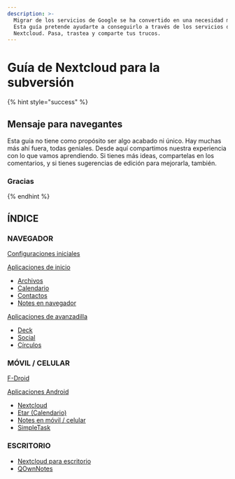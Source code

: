 ```yaml
---
description: >-
  Migrar de los servicios de Google se ha convertido en una necesidad máxima.
  Esta guía pretende ayudarte a conseguirlo a través de los servicios de
  Nextcloud. Pasa, trastea y comparte tus trucos.
---
```


# Guía de Nextcloud para la subversión

{% hint style="success" %}
## **Mensaje para navegantes**

Esta guía no tiene como propósito ser algo acabado ni único. Hay muchas más ahí fuera, todas geniales. Desde aquí compartimos nuestra experiencia con lo que vamos aprendiendo. Si tienes más ideas, compartelas en los comentarios, y si tienes sugerencias de edición para mejorarla, también.

### Gracias
{% endhint %}

## ÍNDICE

### NAVEGADOR

[Configuraciones iniciales](navegador/configuraciones-iniciales.md)

[Aplicaciones de inicio](navegador/aplicaciones-de-inicio/)

* [Archivos](navegador/aplicaciones-de-inicio/archivos.md)
* [Calendario](navegador/aplicaciones-de-inicio/calendario.md)
* [Contactos](navegador/aplicaciones-de-inicio/contactos.md)
* [Notes en navegador](navegador/aplicaciones-de-inicio/notes-en-navegador.md)

[Aplicaciones de avanzadilla](navegador/aplicaciones-de-avanzadilla/)

* [Deck](navegador/aplicaciones-de-avanzadilla/deck.md)
* [Social](navegador/aplicaciones-de-avanzadilla/social.md)
* [Círculos](navegador/aplicaciones-de-avanzadilla/circulos.md)

### MÓVIL / CELULAR

[F-Droid](movil-celular/f-droid.md)

[Aplicaciones Android](movil-celular/aplicaciones-android/)

* [Nextcloud](movil-celular/aplicaciones-android/nextcloud.md)
* [Etar \(Calendario\)](movil-celular/aplicaciones-android/etar.md)
* [Notes en móvil / celular](movil-celular/aplicaciones-android/notes-movil-celular.md)
* [SimpleTask](movil-celular/aplicaciones-android/simpletask.md)

### ESCRITORIO

* [Nextcloud para escritorio](escritorio/nextcloud-para-escritorio.md)
* [QOwnNotes](escritorio/mac-os/qownnotes.md)





